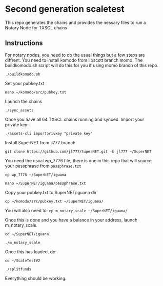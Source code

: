 # Second generation scaletest

This repo generates the chains and provides the nessary files to run a Notary Node for TXSCL chains

## Instructions
For notary nodes, you need to do the usual things but a few steps are diffrent.
You need to install komodo from libscott branch momo. The buildkomodo.sh script will do this for you if using momo branch of this repo.

`./buildkomodo.sh`

Set your pubkey.txt

`nano ~/komodo/src/pubkey.txt`

Launch the chains

`./sync_assets`

Once you have all 64 TXSCL chains running and synced. Import your private key:

`./assets-cli importprivkey "private key"`

Install SuperNET from jl777 branch

`git clone https://github.com/jl777/SuperNET.git -b jl777 ~/SuperNET`

You need the usual wp_7776 file, there is one in this repo that will source your passphrase from `passphrase.txt`

`cp wp_7776 ~/SuperNET/iguana`

`nano ~/SuperNET/iguana/passphrase.txt`

Copy your pubkey.txt to SuperNET/iguana dir

`cp ~/komodo/src/pubkey.txt ~/SuperNET/iguana/`

You will also need to: `cp m_notary_scale ~/SuperNET/iguana/`


Once this is done and you have a balance in your address, launch m_notary_scale.

`cd ~/SuperNET/iguana`

`./m_notary_scale`

Once this has loaded, do:

`cd ~/ScaleTestV2`

`./splitfunds`

Everything should be working.

